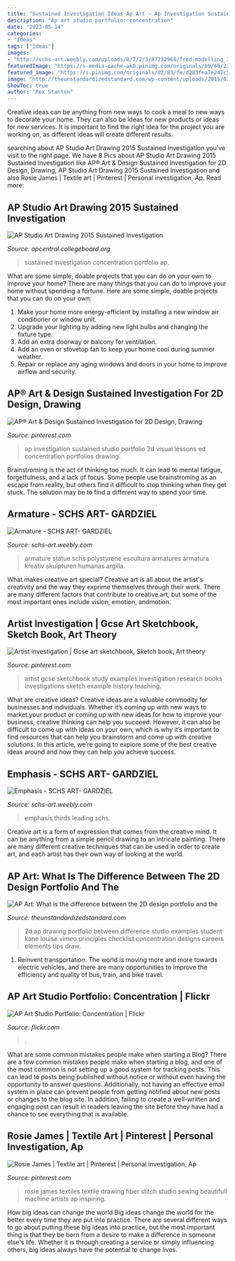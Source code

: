```yaml
---
title: "Sustained Investigation Ideas Ap Art ~ Ap Investigation Sustained Studio Portfolio 2d Visual Lessons Ed Concentration Portfolios Drawing"
description: "Ap art studio portfolio: concentration"
date: "2023-05-14"
categories:
- "ideas"
tags: ["ideas"]
images:
- "http://schs-art.weebly.com/uploads/8/7/2/3/87232968/fred-modelling_3.jpg"
featuredImage: "https://s-media-cache-ak0.pinimg.com/originals/69/48/23/6948239e54c66bd8b4d80e7d5e8fb6df.jpg"
featured_image: "https://i.pinimg.com/originals/d2/83/fe/d283fea7e247c528e1160d1bd222c420.jpg"
image: "http://theunstandardizedstandard.com/wp-content/uploads/2015/02/2D.png"
ShowToc: true
author: "Rex Stanton"
---
```



Creative ideas can be anything from new ways to cook a meal to new ways to decorate your home. They can also be ideas for new products or ideas for new services. It is important to find the right idea for the project you are working on, as different ideas will create different results.

	

		
searching about AP Studio Art Drawing 2015 Sustained Investigation you've visit to the right page. We have 8 Pics about AP Studio Art Drawing 2015 Sustained Investigation like AP® Art &amp; Design Sustained Investigation for 2D Design, Drawing, AP Studio Art Drawing 2015 Sustained Investigation and also Rosie James | Textile art | Pinterest | Personal investigation, Ap. Read more:
		
    
## AP Studio Art Drawing 2015 Sustained Investigation

<img loading=lazy src="https://secure-media.collegeboard.org/apc/styles/photo_gallery_thumbnail/public/APC_2015_DrawingCon_student5A_image3.jpg?aU.VPg.bPuClm4rSMKmJUxQaUvnbMfTc&amp;itok=1eBIo9h6" onerror="this.onerror=null;this.src='https://tse2.mm.bing.net/th?id=OIP.qt2JKgkm82HtKsdWBgYZAwAAAA&amp;pid=15.1';" alt="AP Studio Art Drawing 2015 Sustained Investigation">

_Source: apcentral.collegeboard.org_

>sustained investigation concentration portfolio ap. 

	

What are some simple, doable projects that you can do on your own to improve your home?
There are many things that you can do to improve your home without spending a fortune. Here are some simple, doable projects that you can do on your own:
1. Make your home more energy-efficient by installing a new window air conditioner or window unit.
2. Upgrade your lighting by adding new light bulbs and changing the fixture type.
3. Add an extra doorway or balcony for ventilation. 
4. Add an oven or stovetop fan to keep your home cool during summer weather. 
5. Repair or replace any aging windows and doors in your home to improve airflow and security.

    
## AP® Art &amp; Design Sustained Investigation For 2D Design, Drawing

<img loading=lazy src="https://i.pinimg.com/736x/ba/70/97/ba7097225292d97bcb2bca637fd0faca.jpg" onerror="this.onerror=null;this.src='https://tse2.mm.bing.net/th?id=OIP.nBa026C-IjnQnZEx3aZ5NgHaHx&amp;pid=15.1';" alt="AP® Art &amp; Design Sustained Investigation for 2D Design, Drawing">

_Source: pinterest.com_

>ap investigation sustained studio portfolio 2d visual lessons ed concentration portfolios drawing. 

	

Brainstroming is the act of thinking too much. It can lead to mental fatigue, forgetfulness, and a lack of focus. Some people use brainstroming as an escape from reality, but others find it difficult to stop thinking when they get stuck. The solution may be to find a different way to spend your time.

    
## Armature - SCHS ART- GARDZIEL

<img loading=lazy src="http://schs-art.weebly.com/uploads/8/7/2/3/87232968/fred-modelling_3.jpg" onerror="this.onerror=null;this.src='https://tse1.mm.bing.net/th?id=OIP.Os22ypz2Z9XDgG60GSvFswHaFj&amp;pid=15.1';" alt="Armature - SCHS ART- GARDZIEL">

_Source: schs-art.weebly.com_

>armature statue schs polystyrene escultura armatures armatura kreativ skulpturen humanas argilla. 

	

What makes creative art special?
Creative art is all about the artist's creativity and the way they exprime themselves through their work. There are many different factors that contribute to creative art, but some of the most important ones include vision, emotion, andmotion.

    
## Artist Investigation | Gcse Art Sketchbook, Sketch Book, Art Theory

<img loading=lazy src="https://i.pinimg.com/originals/d2/83/fe/d283fea7e247c528e1160d1bd222c420.jpg" onerror="this.onerror=null;this.src='https://tse1.mm.bing.net/th?id=OIP.C94NfY9cmX2wSuKc1CyEGwHaFj&amp;pid=15.1';" alt="Artist investigation | Gcse art sketchbook, Sketch book, Art theory">

_Source: pinterest.com_

>artist gcse sketchbook study examples investigation research books investigations sketch example history teaching. 

	

What are creative ideas?
Creative ideas are a valuable commodity for businesses and individuals. Whether it’s coming up with new ways to market your product or coming up with new ideas for how to improve your business, creative thinking can help you succeed. However, it can also be difficult to come up with ideas on your own, which is why it’s important to find resources that can help you brainstorm and come up with creative solutions. In this article, we’re going to explore some of the best creative ideas around and how they can help you achieve success.

    
## Emphasis - SCHS ART- GARDZIEL

<img loading=lazy src="http://schs-art.weebly.com/uploads/8/7/2/3/87232968/8e205aa3b33ac20558edf320b6d548b4_orig.jpg" onerror="this.onerror=null;this.src='https://tse2.mm.bing.net/th?id=OIP.LIRPpzCDYN5i6tAs_e3JVgHaHc&amp;pid=15.1';" alt="Emphasis - SCHS ART- GARDZIEL">

_Source: schs-art.weebly.com_

>emphasis thirds leading schs. 

	

Creative art is a form of expression that comes from the creative mind. It can be anything from a simple pencil drawing to an intricate painting. There are many different creative techniques that can be used in order to create art, and each artist has their own way of looking at the world.

    
## AP Art: What Is The Difference Between The 2D Design Portfolio And The

<img loading=lazy src="http://theunstandardizedstandard.com/wp-content/uploads/2015/02/2D.png" onerror="this.onerror=null;this.src='https://tse3.mm.bing.net/th?id=OIP.vEBQhRckKrQedYVY4t0WcAHaLG&amp;pid=15.1';" alt="AP Art: What is the difference between the 2D design portfolio and the">

_Source: theunstandardizedstandard.com_

>2d ap drawing portfolio between difference studio examples student kane louise vimeo principles checklist concentration designs careers elements tips draw. 

	

1) Reinvent transportation. The world is moving more and more towards electric vehicles, and there are many opportunities to improve the efficiency and quality of bus, train, and bike travel. 

    
## AP Art Studio Portfolio: Concentration | Flickr

<img loading=lazy src="https://live.staticflickr.com/2358/2482631672_dfd20e3a2b_b.jpg" onerror="this.onerror=null;this.src='https://tse1.mm.bing.net/th?id=OIP.Q4jCn81Dt9__KhH4AXyhdAHaJb&amp;pid=15.1';" alt="AP Art Studio Portfolio: Concentration | Flickr">

_Source: flickr.com_

>. 

	

What are some common mistakes people make when starting a Blog?
There are a few common mistakes people make when starting a blog, and one of the most common is not setting up a good system for tracking posts. This can lead to posts being published without notice or without even having the opportunity to answer questions. Additionally, not having an effective email system in place can prevent people from getting notified about new posts or changes to the blog site. In addition, failing to create a well-written and engaging post can result in readers leaving the site before they have had a chance to see everything that is available.

    
## Rosie James | Textile Art | Pinterest | Personal Investigation, Ap

<img loading=lazy src="https://s-media-cache-ak0.pinimg.com/originals/69/48/23/6948239e54c66bd8b4d80e7d5e8fb6df.jpg" onerror="this.onerror=null;this.src='https://tse3.mm.bing.net/th?id=OIP.QD9jtVsKlagwBDMInNnazAHaHP&amp;pid=15.1';" alt="Rosie James | Textile art | Pinterest | Personal investigation, Ap">

_Source: pinterest.com_

>rosie james textiles textile drawing fiber stitch studio sewing beautifull machine artists ap inspiring. 

	

How big ideas can change the world
Big ideas change the world for the better every time they are put into practice. There are several different ways to go about putting these big ideas into practice, but the most important thing is that they be born from a desire to make a difference in someone else's life. Whether it is through creating a service or simply influencing others, big ideas always have the potential to change lives.

